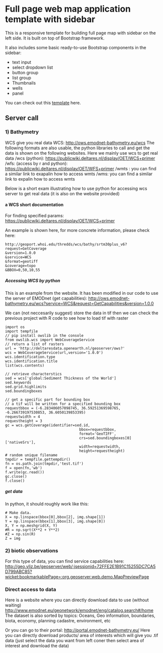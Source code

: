 # Full page web map application template with sidebar

This is a responsive template for building full page map with sidebar on the left side. It is built on top of Bootstrap framework. 

It also includes some basic ready-to-use Bootstrap components in the sidebar:

- text input
- select dropdown list
- button group
- list group
- Thumbnails
- wells
- panel

You can check out this [template](http://vannizhang.github.io/leaflet-map-template-with-sidebar/) here.

## Server call

### 1) Bathymetry
WCS give you real data
WCS: http://ows.emodnet-bathymetry.eu/wcs
The following formats are also usable, the python libraries to call and get the data is shown on the following websites. Here we mainly use wcs to get real data
/wcs (python): https://publicwiki.deltares.nl/display/OET/WCS+primer
/wfs: (access by r and python): https://publicwiki.deltares.nl/display/OET/WFS+primer
/wmts : you can find a similar link to exapalin how to access wmts
/wms: you can find a similar link to expalin how to access wmts

Below is a short exam illustrating how to use python for accessing wcs server to get real data (it is also on the website provided)

#### a WCS short documentation 
For finding specified params: https://publicwiki.deltares.nl/display/OET/WCS+primer

An example is shown here, for more concrete information, please check here:
```
http://geoport.whoi.edu/thredds/wcs/bathy/srtm30plus_v6?request=GetCoverage
&version=1.0.0
&service=WCS
&format=geotiff
&coverage=topo
&BBOX=0,50,10,55
```

##### Accessing WCS by python
This is an example from the website. It has been modified in our code to use the server of EMODnet (get capabilities): http://ows.emodnet-bathymetry.eu/wcs?service=WCS&request=GetCapabilities&version=1.0.0

We can (not neccesarily suggest) store the data in tif then we can check the previous project with R code to see how to load tif with raster
```
import os
import tempfile
// pip install owslib in the console
from owslib.wcs import WebCoverageService
// return a list of rasters
url = 'http://deltaresdata.openearth.nl/geoserver/ows?'
wcs = WebCoverageService(url,version='1.0.0')
wcs.identification.type
wcs.identification.title
list(wcs.contents)

// retrieve characterstics
sed = wcs['global:Sediment Thickness of the World']
sed.keywords
sed.grid.highlimits
sed.boundingboxes

// get a specific part for bounding box
// a tif will be written for a specified bounding box
requestbbox = (-6.283406057098745, 36.59251369598765, -6.266739197530853, 36.6050139853395)
requestwidth = 4
requestheight = 3
gc = wcs.getCoverage(identifier=sed.id,
                                  bbox=requestbbox,
                                  format='GeoTIFF',
                                  crs=sed.boundingboxes[0]['nativeSrs'],
                                  width=requestwidth,
                                  height=requestheight)
# random unique filename
tmpdir = tempfile.gettempdir()
fn = os.path.join(tmpdir,'test.tif')
f = open(fn,'wb')
f.write(gc.read())
gc.close()
f.close()
```
##### get data
In python, it should roughly work like this:
```
# Make data.
X = np.linspace(bbox[0],bbox[2], img.shape[1])
Y = np.linspace(bbox[1],bbox[3], img.shape[0])
X, Y = np.meshgrid(X, Y)
#R = np.sqrt(X**2 + Y**2)
#Z = np.sin(R)
Z = img
```


### 2) biotic observations

For this type of data, you can find service capabilities here: http://geo.vliz.be/geoserver/web/;jsessionid=72FFE2E1B91C15255DC7CA5D799ABC85?wicket:bookmarkablePage=:org.geoserver.web.demo.MapPreviewPage




### Direct access to data
Here is a website where you can directly download data to use (without waiting)
http://www.emodnet.eu/geonetwork/emodnet/eng/catalog.search#/home
The dataset is also sorted  by topics: Oceans, Geo information, boundaries, biota, economy, planning cadastre, environment, etc

Or you can go to their portal: http://portal.emodnet-bathymetry.eu/
Here you can directly download products/ area of interests which will give you .tif data (just select the data you want from left coner then select area of interest and download the data)

